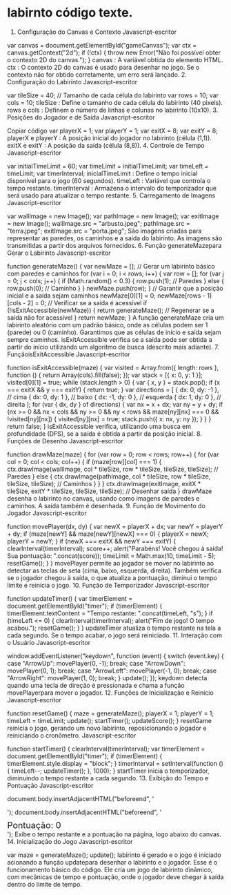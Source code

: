 # labirnto código texte.

 1. Configuração do Canvas e Contexto
Javascript-escritor




var canvas = document.getElementById("gameCanvas");
var ctx = canvas.getContext("2d");
if (!ctx) {
    throw new Error("Não foi possível obter o contexto 2D do canvas.");
}
canvas : A variável obtida do elemento <canvas>HTML.
ctx : O contexto 2D do canvas é usado para desenhar no jogo. Se o contexto não for obtido corretamente, um erro será lançado.
2. Configuração do Labirinto
Javascript-escritor



var tileSize = 40; // Tamanho de cada célula do labirinto
var rows = 10;
var cols = 10;
tileSize : Define o tamanho de cada célula do labirinto (40 pixels).
rows e cols : Definem o número de linhas e colunas no labirinto (10x10).
3. Posições do Jogador e de Saída
Javascript-escritor

Copiar código
var playerX = 1;
var playerY = 1;
var exitX = 8;
var exitY = 8;
playerX e playerY : A posição inicial do jogador no labirinto (célula (1,1)).
exitX e exitY : A posição da saída (célula (8,8)).
4. Controle de Tempo
Javascript-escritor



var initialTimeLimit = 60;
var timeLimit = initialTimeLimit;
var timeLeft = timeLimit;
var timerInterval;
inicialTimeLimit : Define o tempo inicial disponível para o jogo (60 segundos).
timeLeft : Variável que controla o tempo restante.
timerInterval : Armazena o intervalo do temporizador que será usado para atualizar o tempo restante.
5. Carregamento de Imagens
Javascript-escritor



var wallImage = new Image();
var pathImage = new Image();
var exitImage = new Image();
wallImage.src = "arbusto.jpeg";
pathImage.src = "terra.jpeg";
exitImage.src = "porta.jpeg";
São imagens criadas para representar as paredes, os caminhos e a saída do labirinto. As imagens são transmitidas a partir dos arquivos fornecidos.
6. Função generateMazepara Gerar o Labirinto
Javascript-escritor



function generateMaze() {
    var newMaze = [];
    // Gerar um labirinto básico com paredes e caminhos
    for (var i = 0; i < rows; i++) {
        var row = [];
        for (var j = 0; j < cols; j++) {
            if (Math.random() < 0.3) {
                row.push(1); // Paredes
            } else {
                row.push(0); // Caminho
            }
        }
        newMaze.push(row);
    }
    // Garantir que a posição inicial e a saída sejam caminhos
    newMaze[0][1] = 0;
    newMaze[rows - 1][cols - 2] = 0;
    // Verificar se a saída é acessível
    if (!isExitAccessible(newMaze)) {
        return generateMaze(); // Regenerar se a saída não for acessível
    }
    return newMaze;
}
A função generateMaze cria um labirinto aleatório com um padrão básico, onde as células podem ser 1 (parede) ou 0 (caminho).
Garantimos que as células de início e saída sejam sempre caminhos.
isExitAccessible verifica se a saída pode ser obtida a partir do início utilizando um algoritmo de busca (descrito mais adiante).
7. FunçãoisExitAccessible
Javascript-escritor



function isExitAccessible(maze) {
    var visited = Array.from({ length: rows }, function () { return Array(cols).fill(false); });
    var stack = [{ x: 0, y: 1 }];
    visited[0][1] = true;
    while (stack.length > 0) {
        var { x, y } = stack.pop();
        if (x === exitX && y === exitY) {
            return true;
        }
        var directions = [
            { dx: 0, dy: -1 }, // cima
            { dx: 0, dy: 1 },  // baixo
            { dx: -1, dy: 0 }, // esquerda
            { dx: 1, dy: 0 },  // direita
        ];
        for (var { dx, dy } of directions) {
            var nx = x + dx;
            var ny = y + dy;
            if (nx >= 0 && nx < cols && ny >= 0 && ny < rows && maze[ny][nx] === 0 && !visited[ny][nx]) {
                visited[ny][nx] = true;
                stack.push({ x: nx, y: ny });
            }
        }
    }
    return false;
}
isExitAccessible verifica, utilizando uma busca em profundidade (DFS), se a saída é obtida a partir da posição inicial.
8. Funções de Desenho
Javascript-escritor



function drawMaze(maze) {
    for (var row = 0; row < rows; row++) {
        for (var col = 0; col < cols; col++) {
            if (maze[row][col] === 1) {
                ctx.drawImage(wallImage, col * tileSize, row * tileSize, tileSize, tileSize); // Paredes
            } else {
                ctx.drawImage(pathImage, col * tileSize, row * tileSize, tileSize, tileSize); // Caminhos
            }
        }
    }
    ctx.drawImage(exitImage, exitX * tileSize, exitY * tileSize, tileSize, tileSize); // Desenhar saída
}
drawMaze desenha o labirinto no canvas, usando como imagens de paredes e caminhos. A saída também é desenhada.
9. Função de Movimento do Jogador
Javascript-escritor



function movePlayer(dx, dy) {
    var newX = playerX + dx;
    var newY = playerY + dy;
    if (maze[newY] && maze[newY][newX] === 0) {
        playerX = newX;
        playerY = newY;
    }
    if (newX === exitX && newY === exitY) {
        clearInterval(timerInterval);
        score++;
        alert("Parabéns! Você chegou à saída! Sua pontuação: ".concat(score));
        timeLimit = Math.max(10, timeLimit - 5);
        resetGame();
    }
}
movePlayer permite ao jogador se mover no labirinto ao detectar as teclas de seta (cima, baixo, esquerda, direita).
Também verifica se o jogador chegou à saída, o que atualiza a pontuação, diminui o tempo limite e reinicia o jogo.
10. Função de Temporizador
Javascript-escritor



function updateTimer() {
    var timerElement = document.getElementById("timer");
    if (timerElement) {
        timerElement.textContent = "Tempo restante: ".concat(timeLeft, "s");
    }
    if (timeLeft <= 0) {
        clearInterval(timerInterval);
        alert("Fim de jogo! O tempo acabou.");
        resetGame();
    }
}
updateTimer atualiza o tempo restante na tela a cada segundo. Se o tempo acabar, o jogo será reiniciado.
11. Interação com o Usuário
Javascript-escritor



window.addEventListener("keydown", function (event) {
    switch (event.key) {
        case "ArrowUp":
            movePlayer(0, -1);
            break;
        case "ArrowDown":
            movePlayer(0, 1);
            break;
        case "ArrowLeft":
            movePlayer(-1, 0);
            break;
        case "ArrowRight":
            movePlayer(1, 0);
            break;
    }
    update();
});
keydown detecta quando uma tecla de direção é pressionada e chama a função movePlayerpara mover o jogador.
12. Funções de Inicialização e Reinício
Javascript-escritor



function resetGame() {
    maze = generateMaze();
    playerX = 1;
    playerY = 1;
    timeLeft = timeLimit;
    update();
    startTimer();
    updateScore();
}
resetGame reinicia o jogo, gerando um novo labirinto, reposicionando o jogador e reiniciando o cronômetro.
Javascript-escritor



function startTimer() {
    clearInterval(timerInterval);
    var timerElement = document.getElementById("timer");
    if (timerElement) {
        timerElement.style.display = "block";
    }
    timerInterval = setInterval(function () {
        timeLeft--;
        updateTimer();
    }, 1000);
}
startTimer inicia o temporizador, diminuindo o tempo restante a cada segundo.
13. Exibição do Tempo e Pontuação
Javascript-escritor



document.body.insertAdjacentHTML("beforeend", '<div id="timer" style="font-size: 20px; margin-top: 10px; display: none;">Tempo restante: 30s</div>');
document.body.insertAdjacentHTML("beforeend", '<div id="score" style="font-size: 20px; margin-top: 10px;">Pontuação: 0</div>');
Exibe o tempo restante e a pontuação na página, logo abaixo do canvas.
14. Inicialização do Jogo
Javascript-escritor



var maze = generateMaze();
update();
labirinto é gerado e o jogo é iniciado acionando a função updatepara desenhar o labirinto e o jogador.
Esse é o funcionamento básico do código. Ele cria um jogo de labirinto dinâmico, com mecânicas de tempo e pontuação, onde o jogador deve chegar à saída dentro do limite de tempo.
